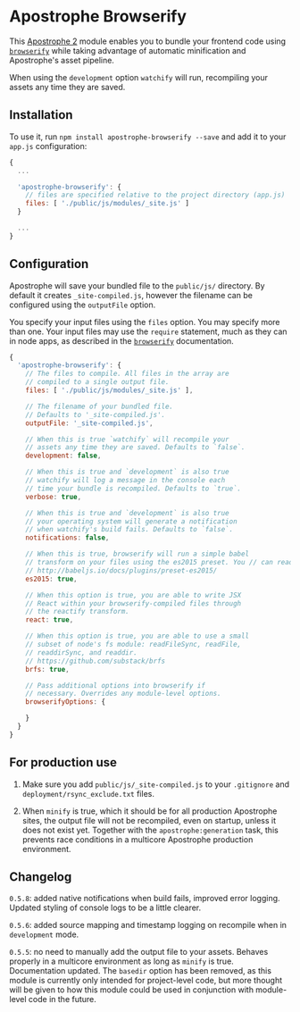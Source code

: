 # Apostrophe Browserify

This [Apostrophe 2](http://apostrophenow.org/) module enables you to bundle your frontend code using [`browserify`](https://github.com/substack/node-browserify) while taking advantage of automatic minification and Apostrophe's asset pipeline.

When using the `development` option `watchify` will run, recompiling your assets any time they are saved.

## Installation

To use it, run `npm install apostrophe-browserify --save` and add it to your `app.js` configuration:

```javascript
{
  ...

  'apostrophe-browserify': {
    // files are specified relative to the project directory (app.js)
    files: [ './public/js/modules/_site.js' ]
  }

  ...
}
```

## Configuration

Apostrophe will save your bundled file to the `public/js/` directory. By default it creates `_site-compiled.js`, however the filename can be configured using the `outputFile` option.

You specify your input files using the `files` option. You may specify more than one. Your input files may use the `require` statement, much as they can in node apps, as described in the [`browserify`](https://github.com/substack/node-browserify) documentation.

```javascript
{
  'apostrophe-browserify': {
    // The files to compile. All files in the array are
    // compiled to a single output file.
    files: [ './public/js/modules/_site.js' ],

    // The filename of your bundled file.
    // Defaults to '_site-compiled.js'.
    outputFile: '_site-compiled.js',

    // When this is true `watchify` will recompile your
    // assets any time they are saved. Defaults to `false`.
    development: false,

    // When this is true and `development` is also true
    // watchify will log a message in the console each
    // time your bundle is recompiled. Defaults to `true`.
    verbose: true,

    // When this is true and `development` is also true
    // your operating system will generate a notification
    // when watchify's build fails. Defaults to `false`.
    notifications: false,

    // When this is true, browserify will run a simple babel
    // transform on your files using the es2015 preset. You // can read about what is included with that here:
    // http://babeljs.io/docs/plugins/preset-es2015/
    es2015: true,

    // When this option is true, you are able to write JSX
    // React within your browserify-compiled files through
    // the reactify transform.
    react: true,

    // When this option is true, you are able to use a small
    // subset of node's fs module: readFileSync, readFile,
    // readdirSync, and readdir.
    // https://github.com/substack/brfs
    brfs: true,

    // Pass additional options into browserify if
    // necessary. Overrides any module-level options.
    browserifyOptions: {

    }
  }
}
```

## For production use

1. Make sure you add `public/js/_site-compiled.js` to your `.gitignore` and `deployment/rsync_exclude.txt` files.

2. When `minify` is true, which it should be for all production Apostrophe sites, the output file will not be recompiled, even on startup, unless it does not exist yet. Together with the `apostrophe:generation` task, this prevents race conditions in a multicore Apostrophe production environment.

## Changelog

`0.5.8`: added native notifications when build fails, improved error logging. Updated styling of console logs to be a little clearer.

`0.5.6`: added source mapping and timestamp logging on recompile when in `development` mode.

`0.5.5`: no need to manually add the output file to your assets. Behaves properly in a multicore environment as long as `minify` is true. Documentation updated. The `basedir` option has been removed, as this module is currently only intended for project-level code, but more thought will be given to how this module could be used in conjunction with module-level code in the future.
